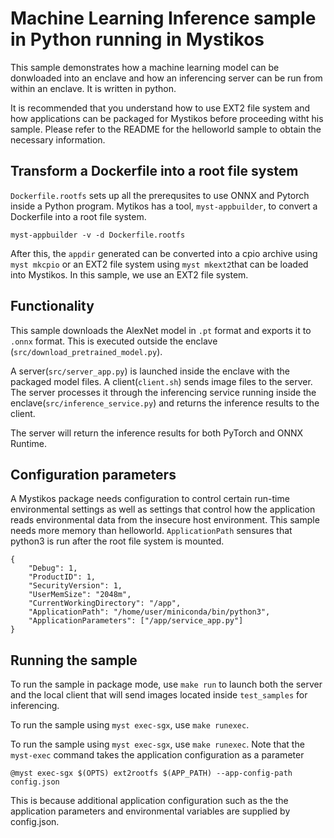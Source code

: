 # Machine Learning Inference sample in Python running in Mystikos

This sample demonstrates how a machine learning model can be donwloaded into an enclave and
how an inferencing server can be run from within an enclave. It is written in python.

It is recommended that you understand how to use EXT2 file system and how applications can be packaged for
Mystikos before proceeding witht his sample. Please refer to the README for the helloworld sample
to obtain the necessary information.

## Transform a Dockerfile into a root file system
`Dockerfile.rootfs` sets up all the prerequsites to use ONNX and Pytorch inside a Python program.
Mytikos has a tool, `myst-appbuilder`, to convert a Dockerfile into a root file system.
```
myst-appbuilder -v -d Dockerfile.rootfs
```

After this, the `appdir` generated can be converted into a cpio archive using `myst mkcpio` or an EXT2 file system using `myst mkext2`that can be loaded into Mystikos.
In this sample, we use an EXT2 file system.

## Functionality 

This sample downloads the AlexNet model in `.pt` format and exports it to `.onnx`
format. This is executed outside the enclave (`src/download_pretrained_model.py`).

A server(`src/server_app.py`) is launched inside the enclave with the packaged model files.
A client(`client.sh`) sends image files to the server. The server processes it through the
inferencing service running inside the enclave(`src/inference_service.py`) and returns the inference results
to the client.

The server will return the inference results for both PyTorch and ONNX Runtime.

## Configuration parameters
A Mystikos package needs configuration to control certain run-time environmental settings as well as settings that control how the application reads environmental data from the insecure host environment.
This sample needs more memory than helloworld. `ApplicationPath` sensures that python3 is run after the root file system is mounted. 

```
{
    "Debug": 1,
    "ProductID": 1,
    "SecurityVersion": 1,
    "UserMemSize": "2048m",
    "CurrentWorkingDirectory": "/app",
    "ApplicationPath": "/home/user/miniconda/bin/python3",
    "ApplicationParameters": ["/app/service_app.py"]
}
```
## Running the sample

To run the sample in package mode, use `make run` to launch both the server and the local client that will
send images located inside `test_samples` for inferencing.

To run the sample using `myst exec-sgx`, use `make runexec`.

To run the sample using `myst exec-sgx`, use `make runexec`. Note that the `myst-exec` command takes the application configuration as a parameter
```
@myst exec-sgx $(OPTS) ext2rootfs $(APP_PATH) --app-config-path config.json
```
This is because additional application configuration such as the the application parameters and environmental variables are supplied by config.json.
